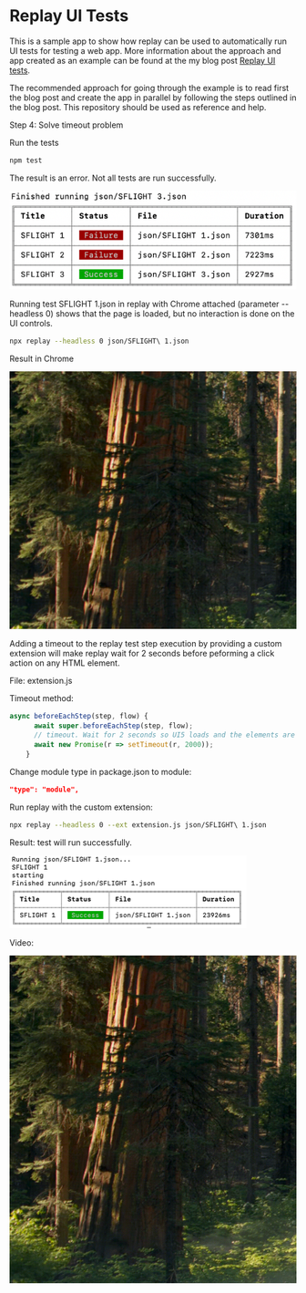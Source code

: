 # Replay UI Tests

This is a sample app to show how replay can be used to automatically run UI tests for testing a web app. More information about the approach and app created as an example can be found at the my blog post [Replay UI tests]().

The recommended approach for going through the example is to read first the blog post and create the app in parallel by following the steps outlined in the blog post. This repository should be used as reference and help.

Step 4: Solve timeout problem

Run the tests

```sh
npm test
```

The result is an error. Not all tests are run successfully.

![](doc/TestRunFailReport.png)

Running test SFLIGHT 1.json in replay with Chrome attached (parameter --headless 0) shows that the page is loaded, but no interaction is done on the UI controls.

```sh
npx replay --headless 0 json/SFLIGHT\ 1.json
```

Result in Chrome

![Test run error](doc/Testrun%20fail.gif)

Adding a timeout to the replay test step execution by providing a custom extension will make replay wait for 2 seconds before peforming a click action on any HTML element.

File: extension.js

Timeout method:

```javascript
async beforeEachStep(step, flow) {
      await super.beforeEachStep(step, flow);
      // timeout. Wait for 2 seconds so UI5 loads and the elements are loaded and clickable
      await new Promise(r => setTimeout(r, 2000));
    }
```

Change module type in package.json to module:

```json
"type": "module",
```

Run replay with the custom extension:

```sh
npx replay --headless 0 --ext extension.js json/SFLIGHT\ 1.json
```

Result: test will run successfully.

![Test run successfully](doc/TestRunSuccess.png)

Video:

![Test run with extension](doc/Test%20working%20with%20extension.gif)